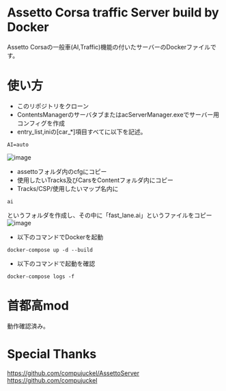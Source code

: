 # Assetto Corsa traffic Server build by Docker

Assetto Corsaの一般車(AI,Traffic)機能の付いたサーバーのDockerファイルです。

# 使い方
- このリポジトリをクローン
- ContentsManagerのサーバタブまたはacServerManager.exeでサーバー用コンフィグを作成
- entry_list,iniの[car_*]項目すべてに以下を記述。
```
AI=auto
```
![image](https://user-images.githubusercontent.com/72444129/179905727-e1c6279a-4657-4b76-845d-2d9a84dd0242.png)

- assettoフォルダ内のcfgにコピー
- 使用したいTracks及びCarsをContentフォルダ内にコピー
- Tracks/CSP/使用したいマップ名内に
```
ai
```
というフォルダを作成し、その中に「fast_lane.ai」というファイルをコピー
![image](https://user-images.githubusercontent.com/72444129/179906099-9191ed0f-ac3f-42a0-a596-3a42b12b9036.png)

- 以下のコマンドでDockerを起動
```
docker-compose up -d --build
```
- 以下のコマンドで起動を確認
```
docker-compose logs -f
```
# 首都高mod
動作確認済み。

# Special Thanks
https://github.com/compujuckel/AssettoServer
https://github.com/compujuckel
